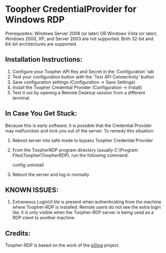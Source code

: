 Toopher CredentialProvider for Windows RDP
==========

Prerequisites:
Windows Server 2008 (or later) OR Windows Vista (or later).
  Windows 2000, XP, and Server 2003 are not supported.
Both 32-bit and 64-bit architectures are supported.

Installation Instructions:
-----------

1. Configure your Toopher API Key and Secret in the 'Configuration' tab
1. Test your configuration button with the 'Test API Connectivity' button
1. Save configuration settings (Configuration -> Save Settings)
1. Install the Toopher Credential Provider (Configuration -> Install)
1. Test it out by opening a Remote Desktop session from a different terminal.

In Case You Get Stuck:
-------------
Because this is early software, it is possible that the Credential Provider
may malfunction and lock you out of the server.  To remedy this situation:

1. Reboot server into safe mode to bypass Toopher Credential Provider
1. From the ToopherRDP program directory (usually C:\Program Files\Toopher\ToopherRDP),
   run the following command:

    config uninstall

1. Reboot the server and log in normally


KNOWN ISSUES:
--------------------

1. Extraneous LoginUI tile is present when authenticating from the machine where Toopher-RDP
   is installed.  Remote users do not see the extra login tile; it is only visible when the
   Toopher-RDP server is being used as a RDP client to another machine.

Credits:
---------

Toopher-RDP is based on the work of the [pGina](http://pgina.org/) project.
